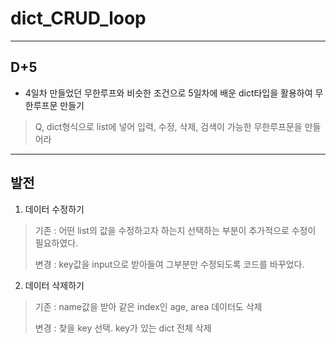 # dict_CRUD_loop
---
## D+5
* 4일차 만들었던 무한루프와 비슷한 조건으로 5일차에 배운 dict타입을 활용하여 무한루프문 만들기

> Q, dict형식으로 list에 넣어 입력, 수정, 삭제, 검색이 가능한 무한루프문을 만들어라

---
## 발전
1. 데이터 수정하기

>기존 : 어떤 list의 값을 수정하고자 하는지 선택하는 부분이 추가적으로 수정이 필요하였다.
>
>변경 : key값을 input으로 받아들여 그부분만 수정되도록 코드를 바꾸었다.


2. 데이터 삭제하기

>기존 : name값을 받아 같은 index인 age, area 데이터도 삭제
>
>변경 : 찾을 key 선택. key가 있는 dict 전체 삭제
